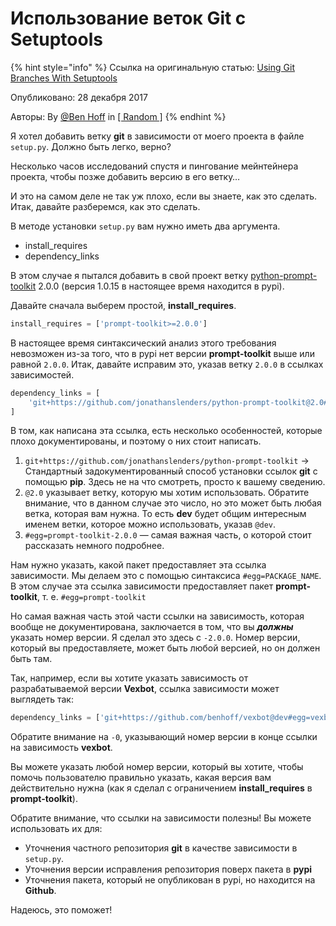 # Использование веток Git с Setuptools

{% hint style="info" %}
Ссылка на оригинальную статью: [Using Git Branches With Setuptools](https://benhoff.net/using-git-branches-with-setuptools.html)

Опубликовано: 28 декабря 2017

Авторы: By [@Ben Hoff](https://benhoff.net/author/ben-hoff.html) in [\[ Random \]](https://benhoff.net/category/random.html)
{% endhint %}

Я хотел добавить ветку **git** в зависимости от моего проекта в файле `setup.py`. Должно быть легко, верно?

Несколько часов исследований спустя и пингование мейнтейнера проекта, чтобы позже добавить версию в его ветку…

И это на самом деле не так уж плохо, если вы знаете, как это сделать. Итак, давайте разберемся, как это сделать.

В методе установки `setup.py` вам нужно иметь два аргумента.

* install\_requires
* dependency\_links

В этом случае я пытался добавить в свой проект ветку [python-prompt-toolkit](https://github.com/jonathanslenders/python-prompt-toolkit) 2.0.0 (версия 1.0.15 в настоящее время находится в pypi).

Давайте сначала выберем простой, **install\_requires**.

```python
install_requires = ['prompt-toolkit>=2.0.0']
```

В настоящее время синтаксический анализ этого требования невозможен из-за того, что в pypi нет версии **prompt-toolkit** выше или равной `2.0.0`. Итак, давайте исправим это, указав ветку `2.0.0` в ссылках зависимостей.

```python
dependency_links = [
    'git+https://github.com/jonathanslenders/python-prompt-toolkit@2.0#egg=prompt-toolkit-2.0.0'
]
```

В том, как написана эта ссылка, есть несколько особенностей, которые плохо документированы, и поэтому о них стоит написать.

1. `git+https://github.com/jonathanslenders/python-prompt-toolkit` -> Стандартный задокументированный способ установки ссылок **git** с помощью **pip**. Здесь не на что смотреть, просто к вашему сведению.
2. `@2.0` указывает ветку, которую мы хотим использовать. Обратите внимание, что в данном случае это число, но это может быть любая ветка, которая вам нужна. То есть **dev** будет общим интересным именем ветки, которое можно использовать, указав `@dev`.
3. `#egg=prompt-toolkit-2.0.0` — самая важная часть, о которой стоит рассказать немного подробнее.

Нам нужно указать, какой пакет предоставляет эта ссылка зависимости. Мы делаем это с помощью синтаксиса `#egg=PACKAGE_NAME`. В этом случае эта ссылка зависимости предоставляет пакет **prompt-toolkit**, т. е. `#egg=prompt-toolkit`

Но самая важная часть этой части ссылки на зависимость, которая вообще не документирована, заключается в том, что вы _**должны**_ указать номер версии. Я сделал это здесь с `-2.0.0`. Номер версии, который вы предоставляете, может быть любой версией, но он должен быть там.

Так, например, если вы хотите указать зависимость от разрабатываемой версии **Vexbot**, ссылка зависимости может выглядеть так:

```python
dependency_links = ['git+https://github.com/benhoff/vexbot@dev#egg=vexbot-0']
```

Обратите внимание на `-0`, указывающий номер версии в конце ссылки на зависимость **vexbot**.

Вы можете указать любой номер версии, который вы хотите, чтобы помочь пользователю правильно указать, какая версия вам действительно нужна (как я сделал с ограничением **install\_requires** в **prompt-toolkit**).

Обратите внимание, что ссылки на зависимости полезны! Вы можете использовать их для:

* Уточнения частного репозитория **git** в качестве зависимости в `setup.py`.
* Уточнения версии исправления репозитория поверх пакета в **pypi**
* Уточнения пакета, который не опубликован в pypi, но находится на **Github**.

Надеюсь, это поможет!
